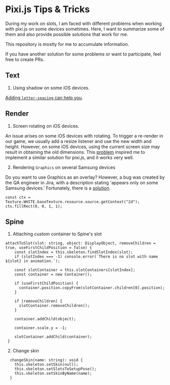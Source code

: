 # Pixi.js Tips & Tricks

During my work on slots, I am faced with different problems when working with pixi.js on some devices sometimes. Here, I want to summarize some of them and also provide possible solutions that work for me.

This repository is mostly for me to accumulate information.

If you have another solution for some problems or want to participate, feel free to create PRs.

## Text

1. Using shadow on some iOS devices.

[Adding `letter-spacing` can help you](https://github.com/pixijs/pixijs/issues/6817).

## Render

1. Screen rotating on iOS devices.

An issue arises on some iOS devices with rotating.
To trigger a re-render in our game, we usually add a resize listener and use the new width and height.
However, on some iOS devices, using the current screen size may result in obtaining the old dimensions.
This [problem](https://discourse.elm-lang.org/t/incorrect-onresize-window-dimensions-in-some-browsers-on-ios/7232) inspired me to implement a similar solution for pixi.js, and it works very well.

2. Rendering `Graphics` on several Samsung devices

Do you want to use Graphics as an overlay? However, a bug was created by the QA engineer in Jira, with a description stating 'appears only on some Samsung devices.' Fortunately, there is a [solution](https://github.com/pixijs/pixijs/issues/8315).

```
const ctx = Texture.WHITE.baseTexture.resource.source.getContext("2d");
ctx.fillRect(0, 0, 1, 1);
```
## Spine

1. Attaching custom container to Spine's slot

```
attachToSlot(slot: string, object: DisplayObject, removeChildren = true, useFirstChildPosition = false) {
    const slotIndex = this.skeleton.findSlotIndex(slot);
    if (slotIndex === -1) console.error(`There is no slot with name ${slot} in animation.`);

    const slotContainer = this.slotContainers[slotIndex];
    const container = new Container();

    if (useFirstChildPosition) {
      container.position.copyFrom(slotContainer.children[0].position);
    }

    if (removeChildren) {
      slotContainer.removeChildren();
    }

    container.addChild(object);

    container.scale.y = -1;

    slotContainer.addChild(container);
 }
```

2. Change skin

```
  changeSkin(name: string): void {
    this.skeleton.setSkin(null);
    this.skeleton.setSlotsToSetupPose();
    this.skeleton.setSkinByName(name);
  }
```
